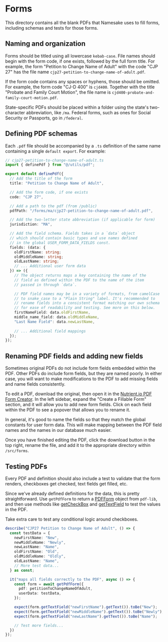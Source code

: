 # Forms

This directory contains all the blank PDFs that Namesake uses to fill forms, including schemas and tests for those forms.

## Naming and organization

Forms should be titled using all lowercase `kebab-case`. File names should begin with the form code, if one exists, followed by the full form title. For example, the form "Petition to Change Name of Adult" with the code "CJP 27" has the file name `cjp27-petition-to-change-name-of-adult.pdf`.

If the form code contains any spaces or hyphens, those should be omitted. For example, the form code "CJ-D 400" is `cjd400`. Together with the title "Probate and Family Court Motion", the file name is `cjd400-probate-and-family-court-motion.pdf`.

State-specific PDFs should be placed within a folder using the state's two-character abbreviation, like `/ma`. Federal forms, such as ones for Social Security or Passports, go in `/federal`.

## Defining PDF schemas

Each `.pdf` file should be accompanied by a `.ts` definition of the same name containing a single `default export`. For example:

```ts
// cjp27-petition-to-change-name-of-adult.ts
import { definePdf } from "@/utils/pdf";

export default definePdf({
  // Add the title of the form
  title: "Petition to Change Name of Adult",

  // Add the form code, if one exists
  code: "CJP 27",

  // Add a path to the pdf (from /public)
  pdfPath: "/forms/ma/cjp27-petition-to-change-name-of-adult.pdf",

  // Add the two-letter state abbreviation (if applicable for form)
  jurisdiction: "MA",

  // Add the field schema. Fields takes in a `data` object
  // which should contain basic types and use names defined
  // in the global USER_FORM_DATA_FIELDS const.
  fields: (data: {
    oldFirstName: string;
    oldMiddleName: string;
    oldLastName: string;
    // ... Additional user form data
  }) => ({
    // The object returns maps a key containing the name of the
    // field as defined within the PDF to the name of the item
    // passed in through `data`.

    // PDF field names may be in a variety of formats, from camelCase
    // to snake_case to a "Plain String" label. It's recommended to
    // rename fields into a consistent format matching our own schema
    // for ease of readability and testing. See more on this below.
    firstNameField: data.oldFirstName,
    middle_name_field: data.oldMiddleName,
    "Last Name Field": data.newLastName,
    
    // ... Additional field mappings
  });
});
```

## Renaming PDF fields and adding new fields

Sometimes original PDFs do not include form fields embedded within the PDF. Other PDFs do include form fields, but they are named poorly. In either case, you will want to make modifications to the PDF to add missing fields and name fields consistently.

To edit a PDF, download the original, then open it in the [Nutrient.io PDF Form Creator](https://www.nutrient.io/demo/pdf-form-creator). In the left sidebar, expand the "Create a Fillable Form" section, and it will allow you to add new form fields. Click on each field within the PDF to see a popover that allows you to rename it.

In general, it's good to name the fields so that they match the global constants for user form data. This will make mapping between the PDF field names and the names in our database much easier.

Once you have finished editing the PDF, click the download button in the top right, rename the file, and add it to the appropriate directory within `/src/forms`.

## Testing PDFs

Every PDF and definition should also include a test to validate that the form renders, checkboxes get checked, text fields get filled, etc.

Since we've already defined definitions for the data, this is pretty straightforward. Use `getPdfForm` to return a [PDFForm](https://pdf-lib.js.org/docs/api/classes/pdfform) object from `pdf-lib`, and then use methods like [getCheckBox](https://pdf-lib.js.org/docs/api/classes/pdfform#getcheckbox) and [getTextField](https://pdf-lib.js.org/docs/api/classes/pdfform#gettextfield) to test the values in the PDF.

Take extra care to test any conditional logic around checkboxes.

```ts
describe("CJP27 Petition to Change Name of Adult", () => {
  const testData = {
    newFirstName: "New",
    newMiddleName: "Newly",
    newLastName: "Name",
    oldFirstName: "Old",
    oldMiddleName: "Oldly",
    oldLastName: "Name",
    // More test data...
  } as const;

  it("maps all fields correctly to the PDF", async () => {
    const form = await getPdfForm({
      pdf: petitionToChangeNameOfAdult,
      userData: testData,
    });

    expect(form.getTextField("newFirstName").getText()).toBe("New");
    expect(form.getTextField("newMiddleName").getText()).toBe("Newly");
    expect(form.getTextField("newLastName").getText()).toBe("Name");

    // Test more fields...
  })
});
```